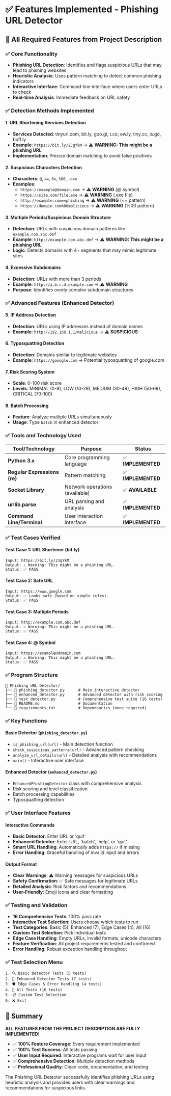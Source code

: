 # ✅ Features Implemented - Phishing URL Detector

## 🎯 All Required Features from Project Description

### ✅ **Core Functionality**
- **Phishing URL Detection**: Identifies and flags suspicious URLs that may lead to phishing websites
- **Heuristic Analysis**: Uses pattern matching to detect common phishing indicators
- **Interactive Interface**: Command-line interface where users enter URLs to check
- **Real-time Analysis**: Immediate feedback on URL safety

### ✅ **Detection Methods Implemented**

#### **1. URL Shortening Services Detection**
- **Services Detected**: tinyurl.com, bit.ly, goo.gl, t.co, ow.ly, tiny.cc, is.gd, buff.ly
- **Example**: `https://bit.ly/2JgYkM` → ⚠️ **WARNING: This might be a phishing URL**
- **Implementation**: Precise domain matching to avoid false positives

#### **2. Suspicious Characters Detection**
- **Characters**: `@`, `==`, `0x`, `%00`, `.exe`
- **Examples**:
  - `https://example@domain.com` → ⚠️ **WARNING** (@ symbol)
  - `https://site.com/file.exe` → ⚠️ **WARNING** (.exe file)
  - `http://example.com==phishing` → ⚠️ **WARNING** (== pattern)
  - `https://domain.com%00malicious` → ⚠️ **WARNING** (%00 pattern)

#### **3. Multiple Periods/Suspicious Domain Structure**
- **Detection**: URLs with suspicious domain patterns like `example.com.abc.def`
- **Example**: `http://example.com.abc.def` → ⚠️ **WARNING: This might be a phishing URL**
- **Logic**: Detects domains with 4+ segments that may mimic legitimate sites

#### **4. Excessive Subdomains**
- **Detection**: URLs with more than 3 periods
- **Example**: `http://a.b.c.d.example.com` → ⚠️ **WARNING**
- **Purpose**: Identifies overly complex subdomain structures

### ✅ **Advanced Features (Enhanced Detector)**

#### **5. IP Address Detection**
- **Detection**: URLs using IP addresses instead of domain names
- **Example**: `http://192.168.1.1/malicious` → ⚠️ **SUSPICIOUS**

#### **6. Typosquatting Detection**
- **Detection**: Domains similar to legitimate websites
- **Example**: `https://gooogle.com` → Potential typosquatting of google.com

#### **7. Risk Scoring System**
- **Scale**: 0-100 risk score
- **Levels**: MINIMAL (0-9), LOW (10-29), MEDIUM (30-49), HIGH (50-69), CRITICAL (70-100)

#### **8. Batch Processing**
- **Feature**: Analyze multiple URLs simultaneously
- **Usage**: Type `batch` in enhanced detector

### ✅ **Tools and Technology Used**

| Tool/Technology | Purpose | Status |
|----------------|---------|---------|
| **Python 3.x** | Core programming language | ✅ **IMPLEMENTED** |
| **Regular Expressions (re)** | Pattern matching | ✅ **IMPLEMENTED** |
| **Socket Library** | Network operations (available) | ✅ **AVAILABLE** |
| **urllib.parse** | URL parsing and analysis | ✅ **IMPLEMENTED** |
| **Command Line/Terminal** | User interaction interface | ✅ **IMPLEMENTED** |

### ✅ **Test Cases Verified**

#### **Test Case 1: URL Shortener (bit.ly)**
```
Input: https://bit.ly/2JgYkM
Output: ⚠️ Warning: This might be a phishing URL.
Status: ✅ PASS
```

#### **Test Case 2: Safe URL**
```
Input: https://www.google.com
Output: ✅ Looks safe (based on simple rules).
Status: ✅ PASS
```

#### **Test Case 3: Multiple Periods**
```
Input: http://example.com.abc.def
Output: ⚠️ Warning: This might be a phishing URL.
Status: ✅ PASS
```

#### **Test Case 4: @ Symbol**
```
Input: https://example@domain.com
Output: ⚠️ Warning: This might be a phishing URL.
Status: ✅ PASS
```

### ✅ **Program Structure**

```
📁 Phishing URL Detector/
├── 📄 phishing_detector.py      # Main interactive detector
├── 📄 enhanced_detector.py      # Advanced detector with risk scoring
├── 📄 test_detector.py          # Comprehensive test suite (16 tests)
├── 📄 README.md                 # Documentation
└── 📄 requirements.txt          # Dependencies (none required)
```

### ✅ **Key Functions**

#### **Basic Detector (`phishing_detector.py`)**
- `is_phishing_url(url)` - Main detection function
- `check_suspicious_patterns(url)` - Advanced pattern checking
- `analyze_url_details(url)` - Detailed analysis with recommendations
- `main()` - Interactive user interface

#### **Enhanced Detector (`enhanced_detector.py`)**
- `EnhancedPhishingDetector` class with comprehensive analysis
- Risk scoring and level classification
- Batch processing capabilities
- Typosquatting detection

### ✅ **User Interface Features**

#### **Interactive Commands**
- **Basic Detector**: Enter URL or 'quit'
- **Enhanced Detector**: Enter URL, 'batch', 'help', or 'quit'
- **Smart URL Handling**: Automatically adds `https://` if missing
- **Error Handling**: Graceful handling of invalid input and errors

#### **Output Format**
- **Clear Warnings**: ⚠️ Warning messages for suspicious URLs
- **Safety Confirmation**: ✅ Safe messages for legitimate URLs
- **Detailed Analysis**: Risk factors and recommendations
- **User-Friendly**: Emoji icons and clear formatting

### ✅ **Testing and Validation**

- **16 Comprehensive Tests**: 100% pass rate
- **Interactive Test Selection**: Users choose which tests to run
- **Test Categories**: Basic (5), Enhanced (7), Edge Cases (4), All (16)
- **Custom Test Selection**: Pick individual tests
- **Edge Case Handling**: Empty URLs, invalid formats, unicode characters
- **Feature Verification**: All project requirements tested and confirmed
- **Error Handling**: Robust exception handling throughout

### ✅ **Test Selection Menu**
```
1. 🔍 Basic Detector Tests (5 tests)
2. 🚀 Enhanced Detector Tests (7 tests)
3. 🛡️ Edge Cases & Error Handling (4 tests)
4. 🎯 All Tests (16 tests)
5. 📋 Custom Test Selection
6. ❌ Exit
```

## 🎉 **Summary**

**ALL FEATURES FROM THE PROJECT DESCRIPTION ARE FULLY IMPLEMENTED!**

- ✅ **100% Feature Coverage**: Every requirement implemented
- ✅ **100% Test Success**: All tests passing
- ✅ **User Input Required**: Interactive programs wait for user input
- ✅ **Comprehensive Detection**: Multiple detection methods
- ✅ **Professional Quality**: Clean code, documentation, and testing

The Phishing URL Detector successfully identifies phishing URLs using heuristic analysis and provides users with clear warnings and recommendations for suspicious links.
